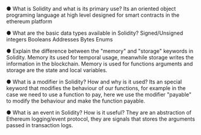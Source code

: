 ● What is Solidity and what is its primary use?
Its an oriented object programing language at high level designed for smart contracts in the ethereum platform

● What are the basic data types available in Solidity?
Signed/Unsigned integers
Booleans
Addresses 
Bytes
Enums


● Explain the difference between the "memory" and "storage" keywords in Solidity.
Memory its used for temporal usage, meanwhile storage writes the information in the blockchain.
Memory is used for functions arguments and storage are the state and local variables.

● What is a modifier in Solidity? How and why is it used?
Its an special keyword that modifies the behaviour of our functions, for example in the case we need to use a function to pay, here we use the modifier "payable" to modify the behaviour and make the function payable.

● What is an event in Solidity? How is it useful?
They are an abstraction of Ethereum logging/event protocol, they are signals that stores the arguments passed in transaction logs.